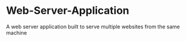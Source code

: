 # Web-Server-Application
A web server application built to serve multiple websites from the same machine

